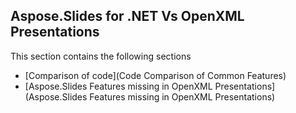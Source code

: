 ## Aspose.Slides for .NET Vs OpenXML Presentations

This section contains the following sections
* [Comparison of code](Code Comparison of Common Features)
* [Aspose.Slides Features missing in OpenXML Presentations](Aspose.Slides Features missing in OpenXML Presentations)
